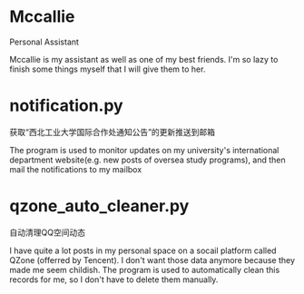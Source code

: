 # Mccallie
Personal Assistant

Mccallie is my assistant as well as one of my best friends.
I'm so lazy to finish some things myself that I will give them to her.


# notification.py
获取“西北工业大学国际合作处通知公告”的更新推送到邮箱

The program is used to monitor updates on my university's international department website(e.g. new posts of oversea study programs), and then mail the notifications to my mailbox


# qzone_auto_cleaner.py
自动清理QQ空间动态

I have quite a lot posts in my personal space on a socail platform called QZone (offerred by Tencent).
I don't want those data anymore because they made me seem childish.
The program is used to automatically clean this records for me, so I don't have to delete them manually.


